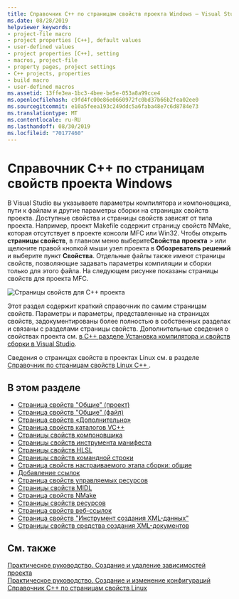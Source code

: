 ```yaml
---
title: Справочник C++ по страницам свойств проекта Windows — Visual Studio
ms.date: 08/28/2019
helpviewer_keywords:
- project-file macro
- project properties [C++], default values
- user-defined values
- project properties [C++], setting
- macros, project-file
- property pages, project settings
- C++ projects, properties
- build macro
- user-defined macros
ms.assetid: 13ffe3ea-1bc3-4bee-be5e-053a8a99cce4
ms.openlocfilehash: c9fd4fc00e86e0660972fc0bd37b66b2fea02ee0
ms.sourcegitcommit: e10a5feea193c249ddc5a6faba48e7c6d8784e73
ms.translationtype: MT
ms.contentlocale: ru-RU
ms.lasthandoff: 08/30/2019
ms.locfileid: "70177460"
---
```

# <a name="windows-c-project-property-page-reference"></a>Справочник C++ по страницам свойств проекта Windows

В Visual Studio вы указываете параметры компилятора и компоновщика, пути к файлам и другие параметры сборки на страницах свойств проекта. Доступные свойства и страницы свойств зависят от типа проекта. Например, проект Makefile содержит страницу свойств NMake, которая отсутствует в проекте консоли MFC или Win32. Чтобы открыть **страницы свойств**, в главном меню выберите**Свойства** **проекта** > или щелкните правой кнопкой мыши узел проекта в **Обозреватель решений** и выберите пункт **Свойства**. Отдельные файлы также имеют страницы свойств, позволяющие задавать параметры компиляции и сборки только для этого файла. На следующем рисунке показаны страницы свойств для проекта MFC.

![Страницы свойств для C++ проекта](media/example-prop-page.png)

Этот раздел содержит краткий справочник по самим страницам свойств. Параметры и параметры, представленные на страницах свойств, задокументированы более полностью в собственных разделах и связаны с разделами страницы свойств. Дополнительные сведения о свойствах проекта см. [в C++ разделе Установка компилятора и свойств сборки в Visual Studio](../working-with-project-properties.md).

Сведения о страницах свойств в проектах Linux см. в разделе [Справочник по страницам свойств Linux C++ ](../../linux/prop-pages-linux.md).

## <a name="in-this-section"></a>В этом разделе

- [Страница свойств "Общие" (проект)](general-property-page-project.md)
- [Страница свойств "Общие" (файл)](general-property-page-file.md)
- [Страница свойств «Дополнительно»](advanced-property-page.md)
- [Страница свойств каталогов VC++](vcpp-directories-property-page.md)
- [Страницы свойств компоновщика](linker-property-pages.md)
- [Страницы свойств инструмента манифеста](manifest-tool-property-pages.md)
- [Страницы свойств HLSL](hlsl-property-pages.md)
- [Страницы свойств командной строки](command-line-property-pages.md)
- [Страница свойств настраиваемого этапа сборки: общие](custom-build-step-property-page-general.md)
- [Добавление ссылок](../adding-references-in-visual-cpp-projects.md)
- [Страница свойств управляемых ресурсов](managed-resources-property-page.md)
- [Страницы свойств MIDL](midl-property-pages.md)
- [Страница свойств NMake](nmake-property-page.md)
- [Страницы свойств ресурсов](resources-property-pages.md)
- [Страница свойств веб-ссылок](web-references-property-page.md)
- [Страница свойств "Инструмент создания XML-данных"](xml-data-generator-tool-property-page.md)
- [Страницы свойств средства создания XML-документов](xml-document-generator-tool-property-pages.md)

## <a name="see-also"></a>См. также

[Практическое руководство. Создание и удаление зависимостей проекта](/visualstudio/ide/how-to-create-and-remove-project-dependencies)<br/>
[Практическое руководство. Создание и изменение конфигураций](/visualstudio/ide/how-to-create-and-edit-configurations)<br/>
[Справочник C++ по страницам свойств Linux](../../linux/prop-pages-linux.md)
